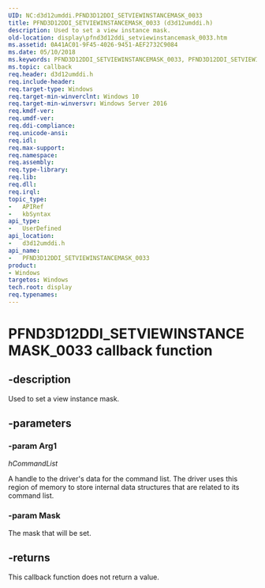 ```yaml
---
UID: NC:d3d12umddi.PFND3D12DDI_SETVIEWINSTANCEMASK_0033
title: PFND3D12DDI_SETVIEWINSTANCEMASK_0033 (d3d12umddi.h)
description: Used to set a view instance mask.
old-location: display\pfnd3d12ddi_setviewinstancemask_0033.htm
ms.assetid: 0A41AC01-9F45-4026-9451-AEF2732C9084
ms.date: 05/10/2018
ms.keywords: PFND3D12DDI_SETVIEWINSTANCEMASK_0033, PFND3D12DDI_SETVIEWINSTANCEMASK_0033 callback, PFND3D12DDI_SETVIEWINSTANCEMASK_0033 callback function [Display Devices], d3d12umddi/PFND3D12DDI_SETVIEWINSTANCEMASK_0033, display.pfnd3d12ddi_setviewinstancemask_0033
ms.topic: callback
req.header: d3d12umddi.h
req.include-header:
req.target-type: Windows
req.target-min-winverclnt: Windows 10
req.target-min-winversvr: Windows Server 2016
req.kmdf-ver:
req.umdf-ver:
req.ddi-compliance:
req.unicode-ansi:
req.idl:
req.max-support:
req.namespace:
req.assembly:
req.type-library:
req.lib:
req.dll:
req.irql:
topic_type:
-	APIRef
-	kbSyntax
api_type:
-	UserDefined
api_location:
-	d3d12umddi.h
api_name:
-	PFND3D12DDI_SETVIEWINSTANCEMASK_0033
product:
- Windows
targetos: Windows
tech.root: display
req.typenames: 
---
```


# PFND3D12DDI_SETVIEWINSTANCEMASK_0033 callback function


## -description


Used to set a view instance mask.


## -parameters




### -param Arg1

*hCommandList*

A handle to the driver's data for the command list. The driver uses this region of memory to store internal data structures that are related to its command list.

### -param Mask

The mask that will be set.




## -returns



This callback function does not return a value.




